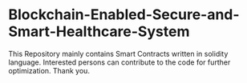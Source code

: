 # Blockchain-Enabled-Secure-and-Smart-Healthcare-System

This Repository mainly contains Smart Contracts written in solidity language.
Interested persons can contribute to the code for further optimization. Thank you.
